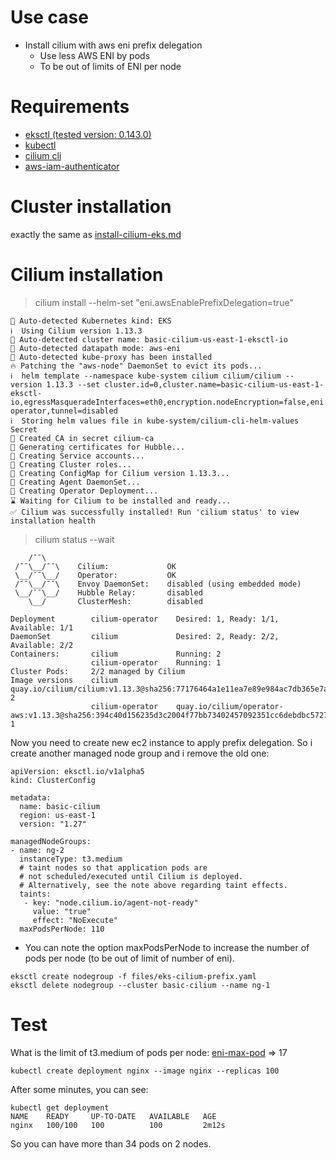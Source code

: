# Use case

* Install cilium with aws eni prefix delegation 
  * Use less AWS ENI by pods
  * To be out of limits of ENI per node

# Requirements

* [eksctl (tested version: 0.143.0)](tools/eksctl.txt)
* [kubectl](tools/kubectl.txt)
* [cilium cli](tools/cilium-cli.txt)
* [aws-iam-authenticator](tools/aws-iam-authenticator.txt)

# Cluster installation

exactly the same as [install-cilium-eks.md](install-cilium-eks.md)

# Cilium installation

> cilium install --helm-set "eni.awsEnablePrefixDelegation=true"
```
🔮 Auto-detected Kubernetes kind: EKS
ℹ️  Using Cilium version 1.13.3
🔮 Auto-detected cluster name: basic-cilium-us-east-1-eksctl-io
🔮 Auto-detected datapath mode: aws-eni
🔮 Auto-detected kube-proxy has been installed
🔥 Patching the "aws-node" DaemonSet to evict its pods...
ℹ️  helm template --namespace kube-system cilium cilium/cilium --version 1.13.3 --set cluster.id=0,cluster.name=basic-cilium-us-east-1-eksctl-io,egressMasqueradeInterfaces=eth0,encryption.nodeEncryption=false,eni.awsEnablePrefixDelegation=true,eni.enabled=true,ipam.mode=eni,kubeProxyReplacement=disabled,operator.replicas=1,serviceAccounts.cilium.name=cilium,serviceAccounts.operator.name=cilium-operator,tunnel=disabled
ℹ️  Storing helm values file in kube-system/cilium-cli-helm-values Secret
🔑 Created CA in secret cilium-ca
🔑 Generating certificates for Hubble...
🚀 Creating Service accounts...
🚀 Creating Cluster roles...
🚀 Creating ConfigMap for Cilium version 1.13.3...
🚀 Creating Agent DaemonSet...
🚀 Creating Operator Deployment...
⌛ Waiting for Cilium to be installed and ready...
✅ Cilium was successfully installed! Run 'cilium status' to view installation health
```

> cilium status --wait

```
    /¯¯\
 /¯¯\__/¯¯\    Cilium:             OK
 \__/¯¯\__/    Operator:           OK
 /¯¯\__/¯¯\    Envoy DaemonSet:    disabled (using embedded mode)
 \__/¯¯\__/    Hubble Relay:       disabled
    \__/       ClusterMesh:        disabled

Deployment        cilium-operator    Desired: 1, Ready: 1/1, Available: 1/1
DaemonSet         cilium             Desired: 2, Ready: 2/2, Available: 2/2
Containers:       cilium             Running: 2
                  cilium-operator    Running: 1
Cluster Pods:     2/2 managed by Cilium
Image versions    cilium             quay.io/cilium/cilium:v1.13.3@sha256:77176464a1e11ea7e89e984ac7db365e7af39851507e94f137dcf56c87746314: 2
                  cilium-operator    quay.io/cilium/operator-aws:v1.13.3@sha256:394c40d156235d3c2004f77bb73402457092351cc6debdbc5727ba36fbd863ae: 1
```

Now you need to create new ec2 instance to apply prefix delegation. So i create another managed node group and i remove the old one:

```
apiVersion: eksctl.io/v1alpha5
kind: ClusterConfig

metadata:
  name: basic-cilium
  region: us-east-1
  version: "1.27"

managedNodeGroups:
- name: ng-2
  instanceType: t3.medium
  # taint nodes so that application pods are
  # not scheduled/executed until Cilium is deployed.
  # Alternatively, see the note above regarding taint effects.
  taints:
   - key: "node.cilium.io/agent-not-ready"
     value: "true"
     effect: "NoExecute"
  maxPodsPerNode: 110
```

* You can note the option maxPodsPerNode to increase the number of pods per node (to be out of limit of number of eni).

```
eksctl create nodegroup -f files/eks-cilium-prefix.yaml
eksctl delete nodegroup --cluster basic-cilium --name ng-1
```

# Test

What is the limit of t3.medium of pods per node: [eni-max-pod](https://github.com/awslabs/amazon-eks-ami/blob/master/files/eni-max-pods.txt)
=> 17

```
kubectl create deployment nginx --image nginx --replicas 100
```

After some minutes, you can see:

```
kubectl get deployment
NAME    READY     UP-TO-DATE   AVAILABLE   AGE
nginx   100/100   100          100         2m12s
```

So you can have more than 34 pods on 2 nodes.
